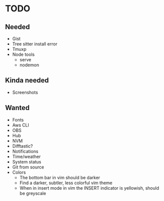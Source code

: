# TODO

## Needed

* Gist
* Tree sitter install error
* Tmuxp
* Node tools
  * serve
  * nodemon

## Kinda needed

* Screenshots

## Wanted

* Fonts
* Aws CLI
* OBS
* Hub
* NVM
* Difftastic?
* Notifications
* Time/weather
* System status
* Git from source
* Colors
  * The bottom bar in vim should be darker
  * Find a darker, subtler, less colorful vim theme
  * When in insert mode in vim the INSERT indicator is yellowish, should be greyscale
